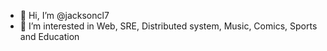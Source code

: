 - 👋 Hi, I’m @jacksoncl7
- 👀 I’m interested in Web, SRE, Distributed system, Music, Comics, Sports and Education
